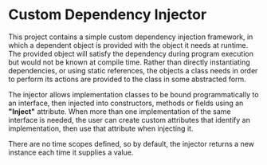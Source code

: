 # Custom Dependency Injector

This project contains a simple custom dependency injection framework, in which a dependent object is provided with the object it needs at runtime. The provided object will satisfy the dependency during program execution but would not be known at compile time. Rather than directly instantiating dependencies, or using static references, the objects a class needs in order to perform its actions are provided to the class in some abstracted form.

The injector allows implementation classes to be bound programmatically to an interface, then injected into constructors, methods or fields using an **"Inject"** attribute. When more than one implementation of the same interface is needed, the user can create custom attributes that identify an implementation, then use that attribute when injecting it. 

There are no time scopes defined, so by default, the injector returns a new instance each time it supplies a value.
